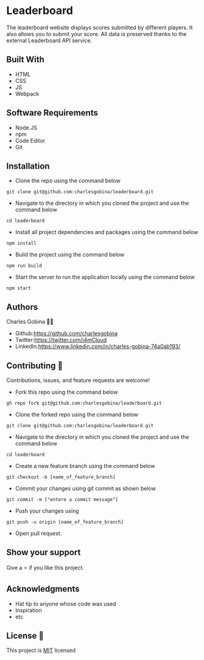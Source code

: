 # Leaderboard
The leaderboard website displays scores submitted by different players. It also allows you to submit your score. All data is preserved thanks to the external Leaderboard API service.

## Built With
* HTML
* CSS
* JS
* Webpack

## Software Requirements
* Node.JS
* npm
* Code Editor
* Git

## Installation
* Clone the repo using the command below

```
git clone git@github.com:charlesgobina/leaderboard.git
```

* Navigate to the directory in which you cloned the project and use the command below

```
cd leaderboard
```

* Install all project dependencies and packages using the command below

```
npm install
```

* Build the project using the command below

```
npm run build
```

* Start the server to run the application locally using the command below

```
npm start
```

## Authors
Charles Gobina :student: 
* Github:https://github.com/charlesgobina 
* Twitter:https://twitter.com/i4mCloud
* LinkedIn:https://www.linkedin.com/in/charles-gobina-74a0ab193/

## Contributing :handshake:
Contributions, issues, and feature requests are welcome!
* Fork this repo using the command below

```
gh repo fork git@github.com:charlesgobina/leaderboard.git
```
* Clone the forked repo using the command below

```
git clone git@github.com:charlesgobina/leaderboard.git
```

* Navigate to the directory in which you cloned the project and use the command below

```
cd leaderboard
```

* Create a new feature branch using the command below

```
git checkout -b [name_of_feature_branch]
```

* Commit your changes using git commit as shown below

```
git commit -m ["entere a commit message"]
```

* Push your changes using

```
git push -u origin [name_of_feature_branch]
```
* Open pull request.


## Show your support
Give a 	:star: if you like this project.

## Acknowledgments
* Hat tip to anyone whose code was used
* Inspiration
* etc

## License :memo:
This project is [MIT](https://github.com/microverseinc/readme-template/blob/master/MIT.md) licensed